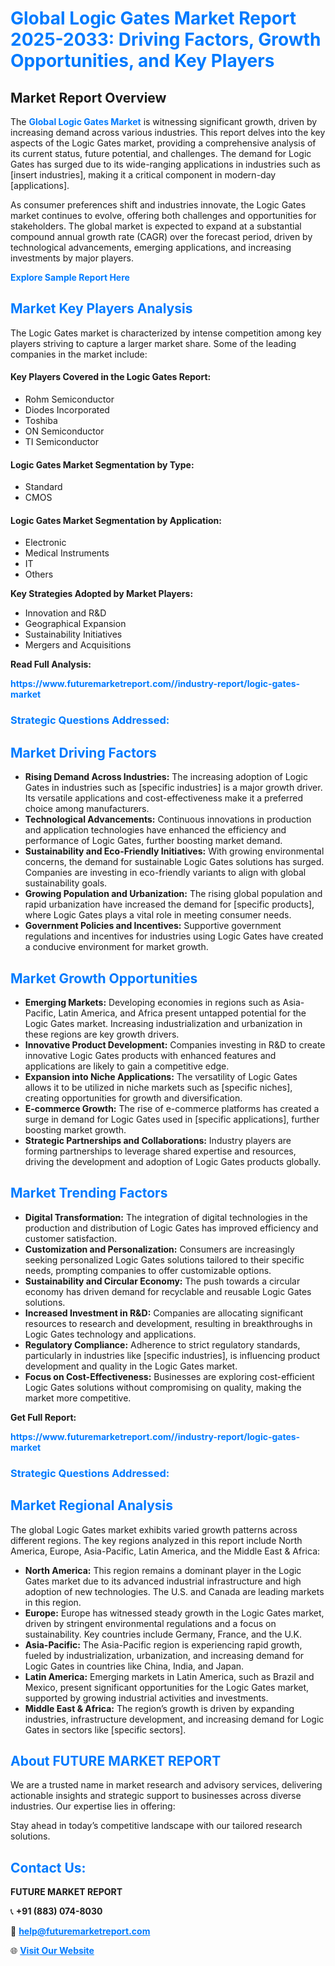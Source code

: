<h1 style="color: #007BFF;">Global Logic Gates Market Report 2025-2033: Driving Factors, Growth Opportunities, and Key Players</h1>

<section id="overview">
<h2>Market Report Overview</h2>
<p>The <a href="https://www.futuremarketreport.com//industry-report/logic-gates-market" style="color: #007BFF; text-decoration: none;"><strong>Global Logic Gates Market</strong></a> is witnessing significant growth, driven by increasing demand across various industries. This report delves into the key aspects of the Logic Gates market, providing a comprehensive analysis of its current status, future potential, and challenges. The demand for Logic Gates has surged due to its wide-ranging applications in industries such as [insert industries], making it a critical component in modern-day [applications].</p>
<p>As consumer preferences shift and industries innovate, the Logic Gates market continues to evolve, offering both challenges and opportunities for stakeholders. The global market is expected to expand at a substantial compound annual growth rate (CAGR) over the forecast period, driven by technological advancements, emerging applications, and increasing investments by major players.</p>
</section>

<section id="overview">
<p><a href="https://www.futuremarketreport.com//request-sample/reportId=76142" style="color: #007BFF; text-decoration: none;"><strong>Explore Sample Report Here</strong></a></p>
</section>

<section id="key-players">
<h2 style="color: #007BFF;">Market Key Players Analysis</h2>
<p>The Logic Gates market is characterized by intense competition among key players striving to capture a larger market share. Some of the leading companies in the market include:</p>
<h4>Key Players Covered in the Logic Gates Report:</h4>
<ul><li>Rohm Semiconductor</li><li>Diodes Incorporated</li><li>Toshiba</li><li>ON Semiconductor</li><li>TI Semiconductor</li></ul>
<h4>Logic Gates Market Segmentation by Type:</h4>
<ul><li>Standard</li><li>CMOS</li></ul>

<h4>Logic Gates Market Segmentation by Application:</h4>
<ul><li>Electronic</li><li>Medical Instruments</li><li>IT</li><li>Others</li></ul>
<p><strong>Key Strategies Adopted by Market Players:</strong></p>
<ul>
<li>Innovation and R&D</li>
<li>Geographical Expansion</li>
<li>Sustainability Initiatives</li>
<li>Mergers and Acquisitions</li>
</ul>
</section>

<section>
<p><strong>Read Full Analysis: </strong></p><a href="https://www.futuremarketreport.com//industry-report/logic-gates-market" style="color: #007BFF; text-decoration: none;"><strong>https://www.futuremarketreport.com//industry-report/logic-gates-market</strong></a>
<h3 style="color: #007BFF;">Strategic Questions Addressed:</h3>
</section>

<section id="driving-factors">
<h2 style="color: #007BFF;">Market Driving Factors</h2>
<ul>
<li><strong>Rising Demand Across Industries:</strong> The increasing adoption of Logic Gates in industries such as [specific industries] is a major growth driver. Its versatile applications and cost-effectiveness make it a preferred choice among manufacturers.</li>
<li><strong>Technological Advancements:</strong> Continuous innovations in production and application technologies have enhanced the efficiency and performance of Logic Gates, further boosting market demand.</li>
<li><strong>Sustainability and Eco-Friendly Initiatives:</strong> With growing environmental concerns, the demand for sustainable Logic Gates solutions has surged. Companies are investing in eco-friendly variants to align with global sustainability goals.</li>
<li><strong>Growing Population and Urbanization:</strong> The rising global population and rapid urbanization have increased the demand for [specific products], where Logic Gates plays a vital role in meeting consumer needs.</li>
<li><strong>Government Policies and Incentives:</strong> Supportive government regulations and incentives for industries using Logic Gates have created a conducive environment for market growth.</li>
</ul>
</section>

<section id="growth-opportunities">
<h2 style="color: #007BFF;">Market Growth Opportunities</h2>
<ul>
<li><strong>Emerging Markets:</strong> Developing economies in regions such as Asia-Pacific, Latin America, and Africa present untapped potential for the Logic Gates market. Increasing industrialization and urbanization in these regions are key growth drivers.</li>
<li><strong>Innovative Product Development:</strong> Companies investing in R&D to create innovative Logic Gates products with enhanced features and applications are likely to gain a competitive edge.</li>
<li><strong>Expansion into Niche Applications:</strong> The versatility of Logic Gates allows it to be utilized in niche markets such as [specific niches], creating opportunities for growth and diversification.</li>
<li><strong>E-commerce Growth:</strong> The rise of e-commerce platforms has created a surge in demand for Logic Gates used in [specific applications], further boosting market growth.</li>
<li><strong>Strategic Partnerships and Collaborations:</strong> Industry players are forming partnerships to leverage shared expertise and resources, driving the development and adoption of Logic Gates products globally.</li>
</ul>
</section>

<section id="trending-factors">
<h2 style="color: #007BFF;">Market Trending Factors</h2>
<ul>
<li><strong>Digital Transformation:</strong> The integration of digital technologies in the production and distribution of Logic Gates has improved efficiency and customer satisfaction.</li>
<li><strong>Customization and Personalization:</strong> Consumers are increasingly seeking personalized Logic Gates solutions tailored to their specific needs, prompting companies to offer customizable options.</li>
<li><strong>Sustainability and Circular Economy:</strong> The push towards a circular economy has driven demand for recyclable and reusable Logic Gates solutions.</li>
<li><strong>Increased Investment in R&D:</strong> Companies are allocating significant resources to research and development, resulting in breakthroughs in Logic Gates technology and applications.</li>
<li><strong>Regulatory Compliance:</strong> Adherence to strict regulatory standards, particularly in industries like [specific industries], is influencing product development and quality in the Logic Gates market.</li>
<li><strong>Focus on Cost-Effectiveness:</strong> Businesses are exploring cost-efficient Logic Gates solutions without compromising on quality, making the market more competitive.</li>
</ul>
</section>

<section>
<p><strong>Get Full Report: </strong></p><a href="https://www.futuremarketreport.com//industry-report/logic-gates-market" style="color: #007BFF; text-decoration: none;"><strong>https://www.futuremarketreport.com//industry-report/logic-gates-market</strong></a>
<h3 style="color: #007BFF;">Strategic Questions Addressed:</h3>
</section>


<section id="regional-analysis">
<h2 style="color: #007BFF;">Market Regional Analysis</h2>
<p>The global Logic Gates market exhibits varied growth patterns across different regions. The key regions analyzed in this report include North America, Europe, Asia-Pacific, Latin America, and the Middle East & Africa:</p>
<ul>
<li><strong>North America:</strong> This region remains a dominant player in the Logic Gates market due to its advanced industrial infrastructure and high adoption of new technologies. The U.S. and Canada are leading markets in this region.</li>
<li><strong>Europe:</strong> Europe has witnessed steady growth in the Logic Gates market, driven by stringent environmental regulations and a focus on sustainability. Key countries include Germany, France, and the U.K.</li>
<li><strong>Asia-Pacific:</strong> The Asia-Pacific region is experiencing rapid growth, fueled by industrialization, urbanization, and increasing demand for Logic Gates in countries like China, India, and Japan.</li>
<li><strong>Latin America:</strong> Emerging markets in Latin America, such as Brazil and Mexico, present significant opportunities for the Logic Gates market, supported by growing industrial activities and investments.</li>
<li><strong>Middle East & Africa:</strong> The region’s growth is driven by expanding industries, infrastructure development, and increasing demand for Logic Gates in sectors like [specific sectors].</li>
</ul>
</section>

<footer>
<h2 style="color: #007BFF;">About FUTURE MARKET REPORT</h2>
<p>We are a trusted name in market research and advisory services, delivering actionable insights and strategic support to businesses across diverse industries. Our expertise lies in offering:</p>

<p>Stay ahead in today’s competitive landscape with our tailored research solutions.</p>

<h2 style="color: #007BFF;">Contact Us:</h2>
<p><strong>FUTURE MARKET REPORT</strong></p>
<p>📞 <strong>+91 (883) 074-8030</strong></p>
<p>📧 <strong><a href="mailto:help@futuremarketreport.com" style="color: #007BFF;">help@futuremarketreport.com</a></strong></p>
<p>🌐 <strong><a href="https://www.futuremarketreport.com/" style="color: #007BFF;">Visit Our Website</a></strong></p>
</footer>